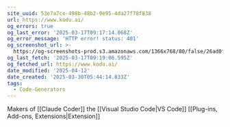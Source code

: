 ```yaml
---
site_uuid: 53e7a7ce-498b-48b2-9e95-4da27f78f838
url: https://www.kodu.ai/
og_errors: true
og_last_error: '2025-03-17T09:17:14.068Z'
og_error_message: 'HTTP error! status: 401'
og_screenshot_url: >-
  https://og-screenshots-prod.s3.amazonaws.com/1366x768/80/false/26ad0f36ac6691f9b00649b4352c5579473b239fe2296eb93ec0da40c8eb89f3.jpeg
og_last_fetch: '2025-03-17T09:19:06.595Z'
og_fetched_url: https://www.kodu.ai/
date_modified: '2025-04-12'
date_created: '2025-03-30T05:44:14.833Z'
tags:
  - Code-Generators
---
```




































Makers of [[Claude Coder]] the [[Visual Studio Code|VS Code]] [[Plug-ins,  Add-ons,  Extensions|Extension]]
